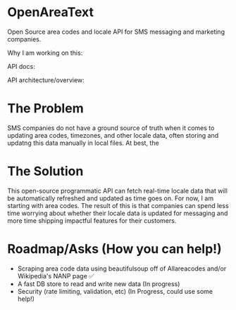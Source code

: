 # OpenAreaText
Open Source area codes and locale API for SMS messaging and marketing companies. 

Why I am working on this: 

API docs: 

API architecture/overview: 



# The Problem 

SMS companies do not have a ground source of truth when it comes to updating area codes, timezones, and other locale data, often storing and updatng this data manually in local files. At best, the 

# The Solution 

This open-source programmatic API can fetch real-time locale data that will be automatically refreshed and updated as time goes on. For now, I am starting with area codes. The result of this is that  companies can spend less time worrying about whether their locale data is updated for messaging and more time shipping impactful features for their customers. 

# Roadmap/Asks (How you can help!)

- Scraping area code data using beautifulsoup off of Allareacodes and/or Wikipedia's NANP page ✅
- A fast DB store to read and write new data (In progress)
- Security (rate limiting, validation, etc) (In Progress, could use some help!)


 
